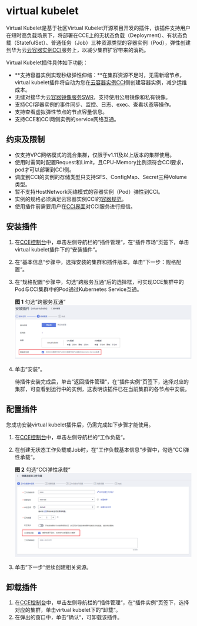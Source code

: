 # virtual kubelet<a name="cce_01_0135"></a>

Virtual Kubelet是基于社区Virtual Kubelet开源项目开发的插件，该插件支持用户在短时高负载场景下，将部署在CCE上的无状态负载（Deployment）、有状态负载（StatefulSet）、普通任务（Job）三种资源类型的容器实例（Pod），弹性创建到华为云[云容器实例CCI](https://support.huaweicloud.com/cci/index.html)服务上，以减少集群扩容带来的消耗。

Virtual Kubelet插件具体如下功能：

-   **支持容器实例实现秒级弹性伸缩：**在集群资源不足时，无需新增节点，virtual kubelet插件将自动为您在[云容器实例CCI](https://support.huaweicloud.com/cci/index.html)侧创建容器实例，减少运维成本。
-   无缝对接华为云[容器镜像服务SWR](https://support.huaweicloud.com/swr/index.html)，支持使用公用镜像和私有镜像。
-   支持CCI容器实例的事件同步、监控、日志、exec、查看状态等操作。
-   支持查看虚拟弹性节点的节点容量信息。
-   支持CCE和CCI两侧实例的service网络互通。

## 约束及限制<a name="section628693291119"></a>

-   仅支持VPC网络模式的混合集群，仅限于v1.11及以上版本的集群使用。
-   使用时需同时配置Request和Limit，且CPU-Memory比例须符合CCI要求，pod才可以部署到CCI侧。
-   调度到CCI的实例的存储类型只支持SFS、ConfigMap、Secret三种Volume类型。
-   暂不支持HostNetwork网络模式的容器实例（Pod）弹性到CCI。
-   实例的规格必须满足云容器实例CCI的[容器规范](https://support.huaweicloud.com/productdesc-cci/cci_03_0007.html)。
-   使用插件前需要用户在[CCI界面](https://console.huaweicloud.com/cci/?locale=zh-cn#/dashboard)对CCI服务进行授信。

## 安装插件<a name="section2237175619515"></a>

1.  在[CCE控制台](https://console.huaweicloud.com/cce2.0/?utm_source=helpcenter)中，单击左侧导航栏的“插件管理“，在“插件市场“页签下，单击virtual kubelet插件下的“安装插件“。
2.  在“基本信息“步骤中，选择安装的集群和插件版本，单击“下一步：规格配置“。
3.  在“规格配置“步骤中，勾选“跨服务互通“后的选择框，可实现CCE集群中的Pod与CCI集群中的Pod通过Kubernetes Service互通。

    **图 1**  勾选“跨服务互通“<a name="fig14909180185319"></a>  
    ![](figures/勾选跨服务互通.png "勾选跨服务互通")

4.  单击“安装“。

    待插件安装完成后，单击“返回插件管理“，在“插件实例“页签下，选择对应的集群，可查看到运行中的实例，这表明该插件已在当前集群的各节点中安装。


## 配置插件<a name="section162391856185111"></a>

您成功安装virtual kubelet插件后，仍需完成如下步骤才能使用。

1.  在[CCE控制台](https://console.huaweicloud.com/cce2.0/?utm_source=helpcenter)中，单击左侧导航栏的“工作负载“。
2.  在创建无状态工作负载或Job时，在“工作负载基本信息“步骤中，勾选“CCI弹性承载“。

    **图 2**  勾选“CCI弹性承载“<a name="fig610418228234"></a>  
    ![](figures/勾选CCI弹性承载.png "勾选CCI弹性承载")

3.  单击“下一步“继续创建相关资源。

## 卸载插件<a name="section1624015695110"></a>

1.  在[CCE控制台](https://console.huaweicloud.com/cce2.0/?utm_source=helpcenter)中，单击左侧导航栏的“插件管理“，在“插件实例“页签下，选择对应的集群，单击virtual kubelet下的“卸载“。
2.  在弹出的窗口中，单击“确认“，可卸载该插件。

